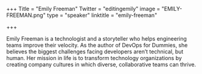 +++
Title = "Emily Freeman"
Twitter = "editingemily"
image = "EMILY-FREEMAN.png"
type = "speaker"
linktitle = "emily-freeman"

+++

Emily Freeman is a technologist and a storyteller who helps engineering teams improve their velocity. As the author of DevOps for Dummies, she believes the biggest challenges facing developers aren’t technical, but human. Her mission in life is to transform technology organizations by creating company cultures in which diverse, collaborative teams can thrive.
